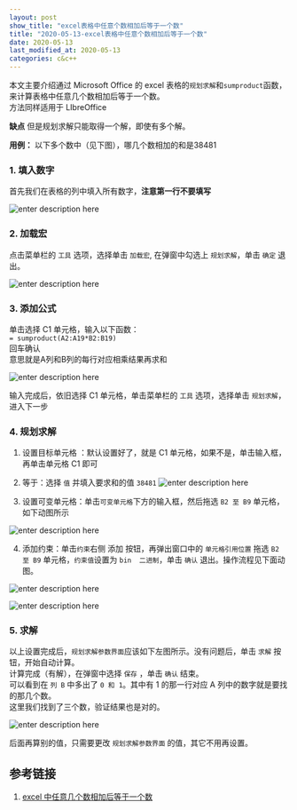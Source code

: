 ```yaml
---
layout: post
show_title: "excel表格中任意个数相加后等于一个数"
title: "2020-05-13-excel表格中任意个数相加后等于一个数"
date: 2020-05-13
last_modified_at: 2020-05-13
categories: c&c++
---
```


本文主要介绍通过 Microsoft Office 的 excel 表格的`规划求解`和`sumproduct`函数，来计算表格中任意几个数相加后等于一个数。  
方法同样适用于  LIbreOffice 

**缺点**
但是规划求解只能取得一个解，即使有多个解。

<!--more-->

**用例：**
以下多个数中（见下图），哪几个数相加的和是38481

### 1. 填入数字

首先我们在表格的列中填入所有数字，**注意第一行不要填写**

![enter description here](https://raw.githubusercontent.com/LonlyPan/LonlyPan.github.io/master/images/Posts/2020-05-13-excel表格中任意个数相加后等于一个数/1添加数据_3.png)

### 2. 加载宏

点击菜单栏的 `工具` 选项，选择单击 `加载宏`, 在弹窗中勾选上 `规划求解`，单击 `确定` 退出。

![enter description here](https://raw.githubusercontent.com/LonlyPan/LonlyPan.github.io/master/images/Posts/2020-05-13-excel表格中任意个数相加后等于一个数/2加载宏.png)

### 3. 添加公式

单击选择 C1 单元格，输入以下函数：  
`= sumproduct(A2:A19*B2:B19)`  
回车确认  
意思就是A列和B列的每行对应相乘结果再求和  

![enter description here](https://raw.githubusercontent.com/LonlyPan/LonlyPan.github.io/master/images/Posts/2020-05-13-excel表格中任意个数相加后等于一个数/4sum公式_167.png)

输入完成后，依旧选择 C1 单元格，单击菜单栏的 `工具` 选项，选择单击 `规划求解`，进入下一步

### 4. 规划求解 

1. 设置目标单元格 ：默认设置好了，就是 C1 单元格，如果不是，单击输入框，再单击单元格 C1 即可  
2. 等于：选择 `值` 并填入要求和的值 `38481`
![enter description here](https://raw.githubusercontent.com/LonlyPan/LonlyPan.github.io/master/images/Posts/2020-05-13-excel表格中任意个数相加后等于一个数/6规划求解值参数_292.png)

3. 设置可变单元格：单击`可变单元格`下方的输入框，然后拖选 `B2 至 B9` 单元格，如下动图所示

![enter description here](https://raw.githubusercontent.com/LonlyPan/LonlyPan.github.io/master/images/Posts/2020-05-13-excel表格中任意个数相加后等于一个数/7可变单元格.gif)

 4. 添加约束：单击`约束`右侧 添加 按钮，再弹出窗口中的 `单元格引用位置` 拖选  `B2 至 B9` 单元格，`约束值`设置为 `bin  二进制`，单击 `确认` 退出。操作流程见下面动图。

![enter description here](https://raw.githubusercontent.com/LonlyPan/LonlyPan.github.io/master/images/Posts/2020-05-13-excel表格中任意个数相加后等于一个数/添加约束.png)

![enter description here](https://raw.githubusercontent.com/LonlyPan/LonlyPan.github.io/master/images/Posts/2020-05-13-excel表格中任意个数相加后等于一个数/8约束.gif)

### 5. 求解

以上设置完成后，`规划求解参数界面`应该如下左图所示。没有问题后，单击 `求解` 按钮，开始自动计算。  
计算完成（有解），在弹窗中选择 `保存` ，单击 `确认` 结束。  
可以看到在 `列 B` 中多出了 `0 和 1`。其中有 1 的那一行对应 A  列中的数字就是要找的那几个数。  
这里我们找到了三个数，验证结果也是对的。  

 ![enter description here](https://raw.githubusercontent.com/LonlyPan/LonlyPan.github.io/master/images/Posts/2020-05-13-excel表格中任意个数相加后等于一个数/7求解_106.png)
 
 后面再算别的值，只需要更改 `规划求解参数界面` 的值，其它不用再设置。

## 参考链接

1. [excel 中任意几个数相加后等于一个数](https://blog.csdn.net/psp0001060/article/details/50537574)


